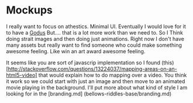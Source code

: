 # Mockups

I really want to focus on athestics. Minimal UI. Eventually I would love for it to have a [Godus](https://www.google.com.tw/url?sa=t&rct=j&q=&esrc=s&source=web&cd=1&cad=rja&uact=8&ved=0CB4QFjAA&url=http%3A%2F%2Fstore.steampowered.com%2Fapp%2F232810%2F&ei=IzE7VPrZF5eD8gWSnILYCQ&usg=AFQjCNFBSD1wmZGiBe4PLBOTC1B26JdlRQ)
But.... that is a lot more work than we need to. So I Think doing strait images and then doing just animations. Right now I don't have many assets but really want to find someone who could make something awesome feeling. Like win an art award awesome feeling.

It seems like you are sort of javascrip implementation so I found (this)[http://stackoverflow.com/questions/13224037/mapping-areas-on-an-html5-video] that would explain how to do mapping over a video. You think it work so we could start with just an image and then move to an animated movie playing in the background. I'll put more about what kind of style I am looking for in the [branding.md] (bellows-riddles-base/branding.md)